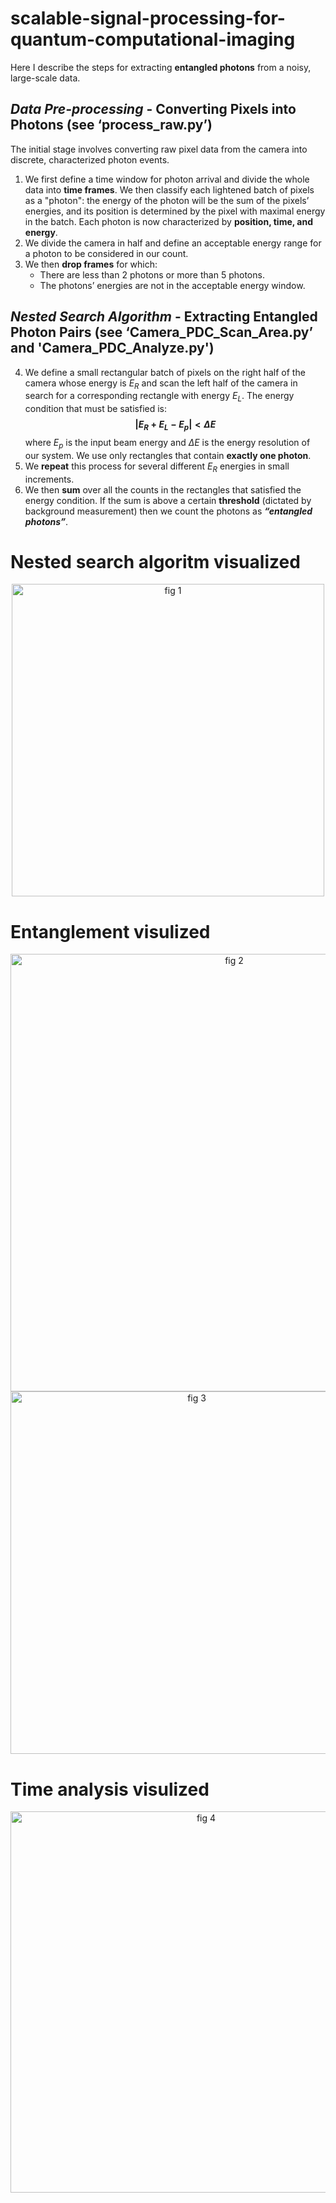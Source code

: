 # scalable-signal-processing-for-quantum-computational-imaging
Here I describe the steps for extracting **entangled photons** from a noisy, large-scale data.

## *Data Pre-processing* - Converting Pixels into Photons (see ‘process_raw.py’)

The initial stage involves converting raw pixel data from the camera into discrete, characterized photon events.

1.  We first define a time window for photon arrival and divide the whole data into **time frames**.
    We then classify each lightened batch of pixels as a "photon": the energy of the photon will be the sum of the pixels’ energies, and its position is determined by the pixel with maximal energy in the batch. Each photon is now characterized by **position, time, and energy**.
2.  We divide the camera in half and define an acceptable energy range for a photon to be considered in our count.
3.  We then **drop frames** for which:
    * There are less than 2 photons or more than 5 photons.
    * The photons’ energies are not in the acceptable energy window.

## *Nested Search Algorithm* - Extracting Entangled Photon Pairs (see ‘Camera_PDC_Scan_Area.py’ and 'Camera_PDC_Analyze.py')

4.  We define a small rectangular batch of pixels on the right half of the camera whose energy is $E_R$ and scan the left half of the camera in search for a corresponding rectangle with energy $E_L$.
   The energy condition that must be satisfied is:
   **$$|E_R + E_L - E_p| < \Delta E$$**
   where $E_p$ is the input beam energy and $\Delta E$ is the energy resolution of our system.
   We use only rectangles that contain **exactly one photon**.
5.  We **repeat** this process for several different $E_R$ energies in small increments.
6.  We then **sum** over all the counts in the rectangles that satisfied the energy condition.
    If the sum is above a certain **threshold** (dictated by background measurement) then we count the photons as ***“entangled photons”***.

# Nested search algoritm visualized

<div align="center">
  <img 
    width="500" 
    src="https://github.com/user-attachments/assets/6d48cf11-04b3-45e2-b528-bf23ade43f43" 
    alt="fig 1" 
    style="display: block; margin: 0 auto; max-width: 100%; height: auto;"
  />
</div>

# Entanglement visulized

<div align="center">
  <img 
    width="700" 
    src="https://github.com/user-attachments/assets/269317ac-5ad8-40a4-9b8f-994573770c9b" 
    alt="fig 2" 
    style="display: block; margin: 0 auto; max-width: 100%; height: auto;"
  />
</div>

<div align="center">
  <img 
    width="580" 
    src="https://github.com/user-attachments/assets/fd740aec-aae6-4f38-bb9a-b39ec345fd1f" 
    alt="fig 3" 
    style="display: block; margin: 0 auto; max-width: 100%; height: auto;"
  />
</div>

# Time analysis visulized

<div align="center">
  <img 
    width="610" 
    src="https://github.com/user-attachments/assets/c609ff3f-ab06-4461-8654-67058d5d6992" 
    alt="fig 4" 
    style="display: block; margin: 0 auto; max-width: 100%; height: auto;"
  />
</div>

